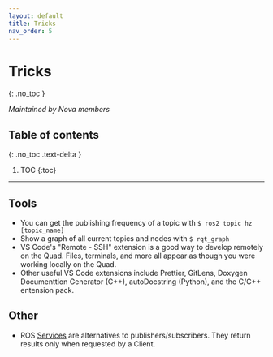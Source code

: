```yaml
---
layout: default
title: Tricks
nav_order: 5
---
```


# Tricks

{: .no_toc }

_Maintained by Nova members_

## Table of contents

{: .no_toc .text-delta }

1. TOC
   {:toc}

---

## Tools

- You can get the publishing frequency of a topic with `$ ros2 topic hz [topic_name]`
- Show a graph of all current topics and nodes with `$ rqt_graph`
- VS Code's "Remote - SSH" extension is a good way to develop remotely on the Quad. Files, terminals, and more all appear as though you were working locally on the Quad.
- Other useful VS Code extensions include Prettier, GitLens, Doxygen Documenttion Generator (C++), autoDocstring (Python), and the C/C++ entension pack.

## Other

- ROS [Services](https://docs.ros.org/en/foxy/Tutorials/Beginner-Client-Libraries/Writing-A-Simple-Py-Service-And-Client.html) are alternatives to publishers/subscribers. They return results only when requested by a Client.
